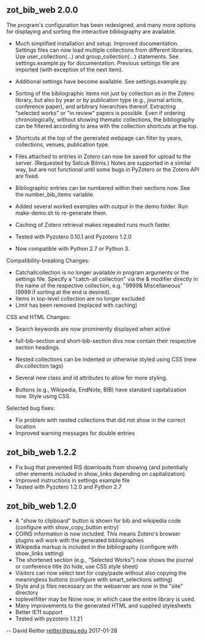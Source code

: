 zot_bib_web 2.0.0
-----------------------------------------

The program's configuration has been redesigned, and many more
options for displaying and sorting the interactive bibliography are available.


- Much simplified installation and setup.  Improved documentation.
  Settings files can now load multiple collections from different
  libraries.  Use user_collection(...) and group_collection(...)
  statements.  See settings.example.py for documentation.
  Previous settings file are imported (with exception of the next item).

- Additional settings have become available.  See settings.example.py.

- Sorting of the bibliographic items not just
  by collection as in the Zotero library, but also by year or by
  publication type (e.g., journal article, conference paper), and
  arbitrary hierarchies thereof.  Extracting "selected works" or "in
  review" papers is possible.  Even if ordering chronologically,
  without showing thematic collections, the bibliography can be
  filtered according to area with the collection shortcuts at the top.

- Shortcuts at the top of the generated webpage can filter by years,
  collections, venues, publication type.

- Files attached to entries in Zotero can now be saved for upload to
the server. (Requested by Selcuk Bilmis.)  Notes are supported in
a similar way, but are not functional until some bugs in PyZotero or
the Zotero API are fixed.

- Bibliographic entries can be numbered within their sections now.
  See the number_bib_items variable.

- Added several worked examples with output in the demo folder.
  Run make-demo.sh to re-generate them.

- Caching of Zotero retrieval makes repeated runs much faster.

- Tested with Pyzotero 0.10.1 and Pyzotero 1.2.0
- Now compatible with Python 2.7 or Python 3.

Compatibility-breaking Changes:

- Catchallcollection is no longer available in program arguments or
the settings file.  Specify a "catch-all collection" via the &
modifier directly in the name of the respective collection,
e.g. "9999& Miscellaneous" (9999 if sorting at the end is desired).
- Items in top-level collection are no longer excluded
- Limit has been removed (replaced with caching)

CSS  and HTML Changes:

- Search keywords are now prominently displayed when active

- full-bib-section and short-bib-section divs now contain their
respective section headings.

- Nested collections can be indented or otherwise styled using CSS
  (new div.collection tags)

- Several new class and id attributes to allow for more styling.

- Buttons (e.g., Wikipedia, EndNote, BIB) have standard capitalization
now.  Style using CSS.


Selected bug fixes:

- Fix problem with nested collections that did not show in the correct location
- Improved warning messages for double entries


zot_bib_web 1.2.2
-----------------------------------------
- Fix bug that prevented RIS downloads from showing
  (and potentially other elements included in show_links depending on capitalization)
- Improved instructions in settings example file
- Tested with Pyzotero 1.2.0 and Python 2.7


zot_bib_web 1.2.0
-----------------------------------------

- A "show to clipboard" button is shown for bib and wikipedia code (configure with show_copy_button entry)
- COINS information is now included.  This means Zotero's browser plugins will work with the generated bibliographies
- Wikipedia markup is included in the bibliography (configure with show_links setting)
- The shortened section (e.g., "Selected Works") now shows the journal or conference title  (to hide, use CSS style sheet)
- Visitors can now select text for copy/paste without also copying the meaningless buttons (configure with smart_selections setting)
- Style and js files necessary on the webserver are now in the "site" directory
- toplevelfilter may be None now, in which case the entire library is used.
- Many improvements to the generated HTML and supplied stylesheets
- Better IE11 support
- Tested with pyzotero 1.1.21

-- David Reitter <reitter@psu.edu> 2017-01-28
